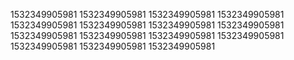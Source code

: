 1532349905981
1532349905981
1532349905981
1532349905981
1532349905981
1532349905981
1532349905981
1532349905981
1532349905981
1532349905981
1532349905981
1532349905981
1532349905981
1532349905981
1532349905981